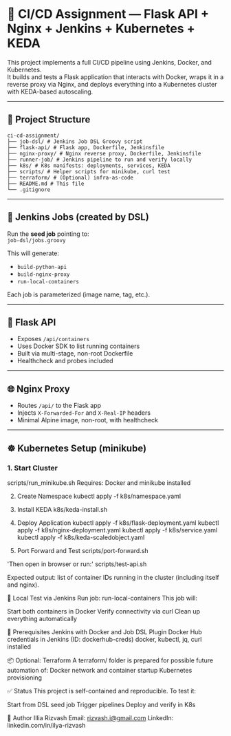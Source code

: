 # 🚀 CI/CD Assignment — Flask API + Nginx + Jenkins + Kubernetes + KEDA

This project implements a full CI/CD pipeline using Jenkins, Docker, and Kubernetes.  
It builds and tests a Flask application that interacts with Docker, wraps it in a reverse proxy via Nginx, and deploys everything into a Kubernetes cluster with KEDA-based autoscaling.

---

## 🧱 Project Structure
```
ci-cd-assignment/
├── job-dsl/ # Jenkins Job DSL Groovy script
├── flask-api/ # Flask app, Dockerfile, Jenkinsfile
├── nginx-proxy/ # Nginx reverse proxy, Dockerfile, Jenkinsfile
├── runner-job/ # Jenkins pipeline to run and verify locally
├── k8s/ # K8s manifests: deployments, services, KEDA
├── scripts/ # Helper scripts for minikube, curl test
├── terraform/ # (Optional) infra-as-code
├── README.md # This file
└── .gitignore
```

---

## 📌 Jenkins Jobs (created by DSL)

Run the **seed job** pointing to:  
`job-dsl/jobs.groovy`

This will generate:

- `build-python-api`
- `build-nginx-proxy`
- `run-local-containers`

Each job is parameterized (image name, tag, etc.).

---

## 🐍 Flask API

- Exposes `/api/containers`
- Uses Docker SDK to list running containers
- Built via multi-stage, non-root Dockerfile
- Healthcheck and probes included

---

## 🌐 Nginx Proxy

- Routes `/api/` to the Flask app
- Injects `X-Forwarded-For` and `X-Real-IP` headers
- Minimal Alpine image, non-root, with healthcheck

---

## ☸️ Kubernetes Setup (minikube)

### 1. Start Cluster

scripts/run_minikube.sh
Requires: Docker and minikube installed

2. Create Namespace
kubectl apply -f k8s/namespace.yaml

3. Install KEDA
k8s/keda-install.sh

4. Deploy Application
kubectl apply -f k8s/flask-deployment.yaml
kubectl apply -f k8s/nginx-deployment.yaml
kubectl apply -f k8s/service.yaml
kubectl apply -f k8s/keda-scaledobject.yaml

5. Port Forward and Test
scripts/port-forward.sh

'Then open in browser or run:'
scripts/test-api.sh

Expected output: list of container IDs running in the cluster (including itself and nginx).

🧪 Local Test via Jenkins
Run job: run-local-containers
This job will:

Start both containers in Docker
Verify connectivity via curl
Clean up everything automatically

🔐 Prerequisites
Jenkins with Docker and Job DSL Plugin
Docker Hub credentials in Jenkins (ID: dockerhub-creds)
docker, kubectl, jq, curl installed

📦 Optional: Terraform
A terraform/ folder is prepared for possible future automation of:
Docker network and container startup
Kubernetes provisioning

✅ Status
This project is self-contained and reproducible.
To test it:

Start from DSL seed job
Trigger pipelines
Deploy and verify in K8s

👤 Author
Illia Rizvash
Email: rizvash.i@gmail.com
LinkedIn: linkedin.com/in/ilya-rizvash
